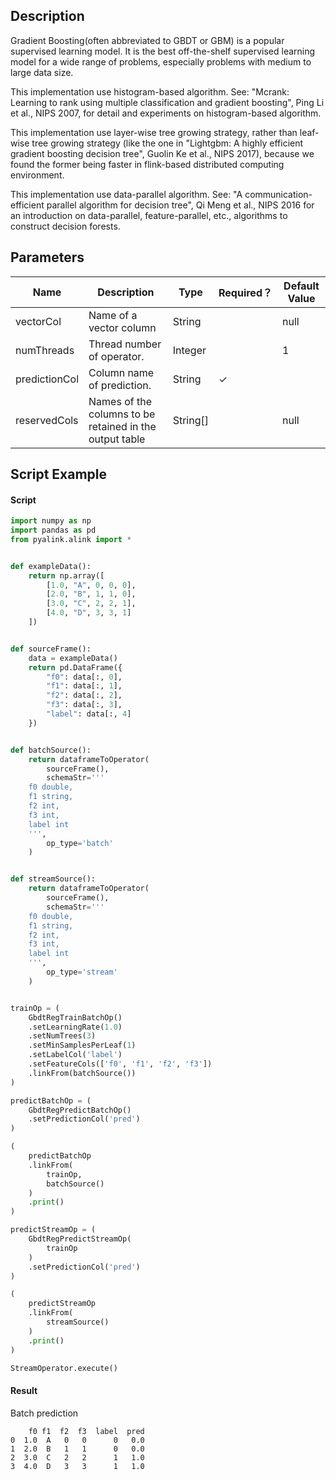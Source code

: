 ## Description
Gradient Boosting(often abbreviated to GBDT or GBM) is a popular supervised learning model.
 It is the best off-the-shelf supervised learning model for a wide range of problems,
 especially problems with medium to large data size.
 
 This implementation use histogram-based algorithm.
 See:
 "Mcrank: Learning to rank using multiple classification and gradient boosting", Ping Li et al., NIPS 2007,
 for detail and experiments on histogram-based algorithm.
 
 This implementation use layer-wise tree growing strategy,
 rather than leaf-wise tree growing strategy
 (like the one in "Lightgbm: A highly efficient gradient boosting decision tree", Guolin Ke et al., NIPS 2017),
 because we found the former being faster in flink-based distributed computing environment.
 
 This implementation use data-parallel algorithm.
 See:
 "A communication-efficient parallel algorithm for decision tree", Qi Meng et al., NIPS 2016
 for an introduction on data-parallel, feature-parallel, etc., algorithms to construct decision forests.

## Parameters
| Name | Description | Type | Required？ | Default Value |
| --- | --- | --- | --- | --- |
| vectorCol | Name of a vector column | String |  | null |
| numThreads | Thread number of operator. | Integer |  | 1 |
| predictionCol | Column name of prediction. | String | ✓ |  |
| reservedCols | Names of the columns to be retained in the output table | String[] |  | null |

## Script Example
#### Script
```python
import numpy as np
import pandas as pd
from pyalink.alink import *


def exampleData():
    return np.array([
        [1.0, "A", 0, 0, 0],
        [2.0, "B", 1, 1, 0],
        [3.0, "C", 2, 2, 1],
        [4.0, "D", 3, 3, 1]
    ])


def sourceFrame():
    data = exampleData()
    return pd.DataFrame({
        "f0": data[:, 0],
        "f1": data[:, 1],
        "f2": data[:, 2],
        "f3": data[:, 3],
        "label": data[:, 4]
    })


def batchSource():
    return dataframeToOperator(
        sourceFrame(),
        schemaStr='''
    f0 double, 
    f1 string, 
    f2 int, 
    f3 int, 
    label int
    ''',
        op_type='batch'
    )


def streamSource():
    return dataframeToOperator(
        sourceFrame(),
        schemaStr='''
    f0 double, 
    f1 string, 
    f2 int, 
    f3 int, 
    label int
    ''',
        op_type='stream'
    )


trainOp = (
    GbdtRegTrainBatchOp()
    .setLearningRate(1.0)
    .setNumTrees(3)
    .setMinSamplesPerLeaf(1)
    .setLabelCol('label')
    .setFeatureCols(['f0', 'f1', 'f2', 'f3'])
    .linkFrom(batchSource())
)

predictBatchOp = (
    GbdtRegPredictBatchOp()
    .setPredictionCol('pred')
)

(
    predictBatchOp
    .linkFrom(
        trainOp,
        batchSource()
    )
    .print()
)

predictStreamOp = (
    GbdtRegPredictStreamOp(
        trainOp
    )
    .setPredictionCol('pred')
)

(
    predictStreamOp
    .linkFrom(
        streamSource()
    )
    .print()
)

StreamOperator.execute()
```
#### Result
Batch prediction
```
    f0 f1  f2  f3  label  pred
0  1.0  A   0   0      0   0.0
1  2.0  B   1   1      0   0.0
2  3.0  C   2   2      1   1.0
3  4.0  D   3   3      1   1.0
```
